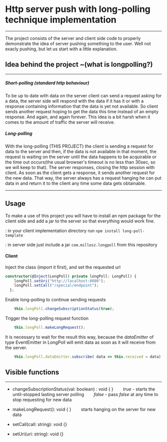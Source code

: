 # Http server push with long-polling technique implementation
---

The project consists of the server and client side code to properly demonstrate the idea of server pushing something to the user. Well not exacly pushing, but let us start with a little explanation.

## Idea  behind the project ~(what is longpolling?)
-----
##### Short-polling (standard http behaviour)
To be up to date with data on the server client can send a request asking for a data, the server side will respond with the data if it has it or with a response containing information that the data is yet not available.
So client sends another request hoping to get the data this time instead of an empty response. And again, and again forever.
This idea is a bit harsh when it comes to the amount of traffic the server will receive.

##### Long-polling

With the long-polling (THIS PROJECT) the client is sending a request for data to the server and then, if the data is not available in that moment, the request is waiting on the server until the data happens to be acquirable or the time out occurs(the usual browser's timeout is no less than 30sec, so we will keep to that).
The server responses, closing the http session with client.
As soon as the client gets a response, it sends another request for the new data. That way, the server always has a request hanging he can put data in and return it to the client any time some data gets obtainable.

---
Usage
-----

To make a use of this project you will have to install an npm package for the client side and add a jar to the server so that everything would work fine.

: in your client implementation directory run `npm install long-poll-template` 

: in server side just include a jar `com.millosz.longpoll` from this repository

#### Client
Inject the class (import it first), and set the requested url
```typescript
constructor(@Inject(LongPoll) private longPoll: LongPoll) {
    longPoll.setUri("http://localhost:8080"); 
    longPoll.setCall("/special/endpoint");
  };
``` 
Enable long-polling to continue sending requests
```typescript
    this.longPoll.changeSubscriptionStatus(true); 
```
Trigger the long-polling request function
```typescript
    this.longPoll.makeLongRequest();
```
It is necessary to wait for the result this way, because the *dataEmitter* of type EventEmitter in LongPoll will emit data as soon as it will receive from the server.
```typescript
    this.longPoll.dataEmitter.subscribe( data => this.received = data)
```
## Visible functions
-------------------------

  * changeSubscriptionStatus(val: boolean) : void { }
    &nbsp;&nbsp;&nbsp;&nbsp;&nbsp;&nbsp; *true* - starts the until-stopped lasting server polling
    &nbsp;&nbsp;&nbsp;&nbsp;&nbsp;&nbsp; *false* - pass *false* at any time to stop requesting for new data

  * makeLongRequest(): void { }
    &nbsp;&nbsp;&nbsp;&nbsp;&nbsp;&nbsp; starts hanging on the server for new data
* setCall(call: string): void {}

* setUri(uri: string): void {}


